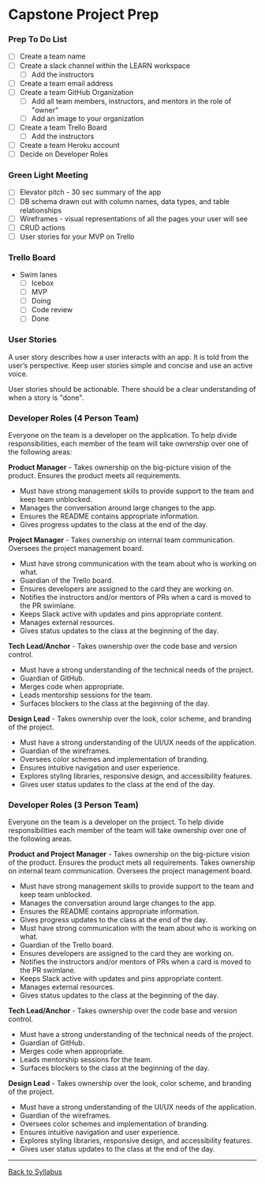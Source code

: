 # Capstone Project Prep

### Prep To Do List
- [ ] Create a team name
- [ ] Create a slack channel within the LEARN workspace
  - [ ] Add the instructors
- [ ] Create a team email address
- [ ] Create a team GitHub Organization
  - [ ] Add all team members, instructors, and mentors in the role of "owner"
  - [ ] Add an image to your organization
- [ ] Create a team Trello Board
  - [ ] Add the instructors
- [ ] Create a team Heroku account
- [ ] Decide on Developer Roles

### Green Light Meeting
- [ ] Elevator pitch - 30 sec summary of the app
- [ ] DB schema drawn out with column names, data types, and table relationships
- [ ] Wireframes - visual representations of all the pages your user will see
- [ ] CRUD actions
- [ ] User stories for your MVP on Trello

### Trello Board
- Swim lanes
  - [ ] Icebox
  - [ ] MVP
  - [ ] Doing
  - [ ] Code review
  - [ ] Done

### User Stories
A user story describes how a user interacts with an app. It is told from the user’s perspective. Keep user stories simple and concise and use an active voice.

User stories should be actionable. There should be a clear understanding of when a story is "done".

### Developer Roles (4 Person Team)
Everyone on the team is a developer on the application. To help divide responsibilities, each member of the team will take ownership over one of the following areas:

**Product Manager** - Takes ownership on the big-picture vision of the product. Ensures the product meets all requirements.
- Must have strong management skills to provide support to the team and keep team unblocked.
- Manages the conversation around large changes to the app.
- Ensures the README contains appropriate information.
- Gives progress updates to the class at the end of the day.

**Project Manager** - Takes ownership on internal team communication. Oversees the project management board.
- Must have strong communication with the team about who is working on what.
- Guardian of the Trello board.
- Ensures developers are assigned to the card they are working on.
- Notifies the instructors and/or mentors of PRs when a card is moved to the PR swimlane.
- Keeps Slack active with updates and pins appropriate content.
- Manages external resources.
- Gives status updates to the class at the beginning of the day.

**Tech Lead/Anchor** - Takes ownership over the code base and version control.
- Must have a strong understanding of the technical needs of the project.
- Guardian of GitHub.
- Merges code when appropriate.
- Leads mentorship sessions for the team.
- Surfaces blockers to the class at the beginning of the day.

**Design Lead** - Takes ownership over the look, color scheme, and branding of the project.
- Must have a strong understanding of the UI/UX needs of the application.
- Guardian of the wireframes.
- Oversees color schemes and implementation of branding.
- Ensures intuitive navigation and user experience.
- Explores styling libraries, responsive design, and accessibility features.
- Gives user status updates to the class at the end of the day.

### Developer Roles (3 Person Team)
Everyone on the team is a developer on the project. To help divide responsibilities each member of the team will take ownership over one of the following areas.

**Product and Project Manager** - Takes ownership on the big-picture vision of the product. Ensures the product mets all requirements. Takes ownership on internal team communication. Oversees the project management board.
- Must have strong management skills to provide support to the team and keep team unblocked.
- Manages the conversation around large changes to the app.
- Ensures the README contains appropriate information.
- Gives progress updates to the class at the end of the day.
- Must have strong communication with the team about who is working on what.
- Guardian of the Trello board.
- Ensures developers are assigned to the card they are working on.
- Notifies the instructors and/or mentors of PRs when a card is moved to the PR swimlane.
- Keeps Slack active with updates and pins appropriate content.
- Manages external resources.
- Gives status updates to the class at the beginning of the day.

**Tech Lead/Anchor** - Takes ownership over the code base and version control.
- Must have a strong understanding of the technical needs of the project.
- Guardian of GitHub.
- Merges code when appropriate.
- Leads mentorship sessions for the team.
- Surfaces blockers to the class at the beginning of the day.

**Design Lead** - Takes ownership over the look, color scheme, and branding of the project.
- Must have a strong understanding of the UI/UX needs of the application.
- Guardian of the wireframes.
- Oversees color schemes and implementation of branding.
- Ensures intuitive navigation and user experience.
- Explores styling libraries, responsive design, and accessibility features.
- Gives user status updates to the class at the end of the day.

---
[Back to Syllabus](../README.md#unit-ten-capstone-project-mvp)
